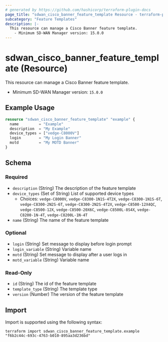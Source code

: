 ```yaml
---
# generated by https://github.com/hashicorp/terraform-plugin-docs
page_title: "sdwan_cisco_banner_feature_template Resource - terraform-provider-sdwan"
subcategory: "Feature Templates"
description: |-
  This resource can manage a Cisco Banner feature template.
    - Minimum SD-WAN Manager version: 15.0.0
---
```


# sdwan_cisco_banner_feature_template (Resource)

This resource can manage a Cisco Banner feature template.
  - Minimum SD-WAN Manager version: `15.0.0`

## Example Usage

```terraform
resource "sdwan_cisco_banner_feature_template" "example" {
  name         = "Example"
  description  = "My Example"
  device_types = ["vedge-C8000V"]
  login        = "My Login Banner"
  motd         = "My MOTD Banner"
}
```

<!-- schema generated by tfplugindocs -->
## Schema

### Required

- `description` (String) The description of the feature template
- `device_types` (Set of String) List of supported device types
  - Choices: `vedge-C8000V`, `vedge-C8300-1N1S-4T2X`, `vedge-C8300-1N1S-6T`, `vedge-C8300-2N2S-6T`, `vedge-C8300-2N2S-4T2X`, `vedge-C8500-12X4QC`, `vedge-C8500-12X`, `vedge-C8500-20X6C`, `vedge-C8500L-8S4X`, `vedge-C8200-1N-4T`, `vedge-C8200L-1N-4T`
- `name` (String) The name of the feature template

### Optional

- `login` (String) Set message to display before login prompt
- `login_variable` (String) Variable name
- `motd` (String) Set message to display after a user logs in
- `motd_variable` (String) Variable name

### Read-Only

- `id` (String) The id of the feature template
- `template_type` (String) The template type
- `version` (Number) The version of the feature template

## Import

Import is supported using the following syntax:

```shell
terraform import sdwan_cisco_banner_feature_template.example "f6b2c44c-693c-4763-b010-895aa3d236bd"
```
